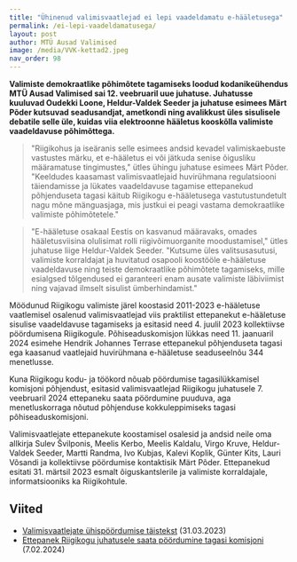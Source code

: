 ```yaml
---
title: "Ühinenud valimisvaatlejad ei lepi vaadeldamatu e-hääletusega"
permalink: /ei-lepi-vaadeldamatusega/
layout: post
author: MTÜ Ausad Valimised
image: /media/VVK-kettad2.jpeg
nav_order: 98
---
```


__Valimiste demokraatlike põhimõtete tagamiseks loodud kodanikeühendus MTÜ Ausad Valimised sai 12. veebruaril uue juhatuse. Juhatusse kuuluvad Oudekki Loone, Heldur-Valdek Seeder ja juhatuse esimees Märt Põder kutsuvad seadusandjat, ametkondi ning avalikkust üles sisulisele debatile selle üle, kuidas viia elektroonne hääletus kooskõlla valimiste vaadeldavuse põhimõttega.__

> "Riigikohus ja iseäranis selle esimees andsid kevadel valimiskaebuste vastustes märku, et e-hääletus ei või jätkuda senise õigusliku määramatuse tingimustes," ütles ühingu juhatuse esimees Märt Põder. "Keeldudes kaasamast valimisvaatlejaid huvirühmana regulatsiooni täiendamisse ja lükates vaadeldavuse tagamise ettepanekud põhjenduseta tagasi käitub Riigikogu e-hääletusega vastutustundetult nagu mõne mänguasjaga, mis justkui ei peagi vastama demokraatlike valimiste põhimõtetele."

> "E-hääletuse osakaal Eestis on kasvanud määravaks, omades hääletusviisina olulisimat rolli riigivõimuorganite moodustamisel," ütles juhatuse liige Heldur-Valdek Seeder. "Kutsume üles valitsusasutusi, valimiste korraldajat ja huvitatud osapooli koostööle e-hääletuse vaadeldavuse ning teiste demokraatlike põhimõtete tagamiseks, mille esialgsed tõlgendused ei garanteeri enam ausate valimiste läbiviimist ning vajavad ilmselt sisulist ümberhindamist."

Möödunud Riigikogu valimiste järel koostasid 2011-2023 e-hääletuse vaatlemisel osalenud valimisvaatlejad viis praktilist ettepanekut e-hääletuse sisulise vaadeldavuse tagamiseks ja esitasid need 4. juulil 2023 kollektiivse pöördumisena Riigikogule. Põhiseaduskomisjon lükkas need 11. jaanuaril 2024 esimehe Hendrik Johannes Terrase ettepanekul põhjenduseta tagasi ega kaasanud vaatlejaid huvirühmana e-hääletuse seaduseelnõu 344 menetlusse.

Kuna Riigikogu kodu- ja töökord nõuab pöördumise tagasilükkamisel komisjoni põhjendust, esitasid valimisvaatlejad Riigikogu juhatusele 7. veebruaril 2024 ettepaneku saata pöördumine puuduva, aga menetluskorraga nõutud põhjenduse kokkuleppimiseks tagasi põhiseaduskomisjoni.

Valimisvaatlejate ettepanekute koostamisel osalesid ja andsid neile oma allkirja Sulev Švilponis, Meelis Kerbo, Meelis Kaldalu, Virgo Kruve, Heldur-Valdek Seeder, Martti Randma, Ivo Kubjas, Kalevi Koplik, Günter Kits, Lauri Võsandi ja kollektiivse pöördumise kontaktisik Märt Põder. Ettepanekud esitati 31. märtsil 2023 esmalt õiguskantslerile ja valimiste korraldajale, informatsiooniks ka Riigikohtule.

## Viited

* [Valimisvaatlejate ühispöördumise täistekst](/docs/yhisavaldus2023/) (31.03.2023)
* [Ettepanek Riigikogu juhatusele saata pöördumine tagasi komisjoni](https://infoaed.ee/rk_juhatusele_7.02.2024.pdf) (7.02.2024)
